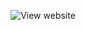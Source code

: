 
<p align="center" >
    <img src="https://user-images.githubusercontent.com/39314951/165286686-3beac0d2-90fe-4fe9-bb72-22ad7765c4a1.png" title="View website" />
</p>
